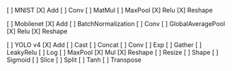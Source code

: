 [ ] MNIST
[X] Add
[ ] Conv
[ ] MatMul
[ ] MaxPool
[X] Relu
[X] Reshape

[ ] Mobilenet
[X] Add
[ ] BatchNormalization
[ ] Conv
[ ] GlobalAveragePool
[X] Relu
[X] Reshape

[ ] YOLO v4
[X] Add
[ ] Cast
[ ] Concat
[ ] Conv
[ ] Exp
[ ] Gather
[ ] LeakyRelu
[ ] Log
[ ] MaxPool
[X] Mul
[X] Reshape
[ ] Resize
[ ] Shape
[ ] Sigmoid
[ ] Slice
[ ] Split
[ ] Tanh
[ ] Transpose
